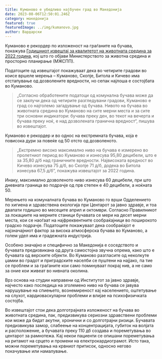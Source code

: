 ```yaml
---
title: Куманово е убедливо најбучен град во Македонија
date: 2023-08-06T12:50:01.246Z
category: македонија
featured: true
featuredImage: ../img/kumanovo.jpg
author: Вардарски
---
```

<!--StartFragment-->

Куманово е рекордер по изложеност на граѓаните на бучава, покажува [Годишниот извештај за квалитетот на животната средина за 2022 година](https://www.moepp.gov.mk/wp-content/uploads/2023/07/VkupenGodisen2022_Final.pdf), кој што го објави Министерството за животна средина и просторно планирање (МЖСПП).



<!--EndFragment--><!--StartFragment-->

Податоците од извештајот покажуваат дека во четирите градови во коисе вршеле мерења – Куманово, Скопје, Битола и Кичево има отстапување од дозволените вредности, но сепак најлоша е состојбата во Куманово.

> „Согласно обработените податоци од комунална бучава може да се заклучи дека од четирите разгледувани градови, Куманово е град со најголемо загадување од бучава. Нивото на бучава во животната средина во Куманово на сите мерни места и за сите три основни индикатори: бучава преку ден, во текот на вечерта и бучава преку ноќ, е над дозволената гранична вредност“, пишува во извештајот.

Куманово е рекордер и во однос на екстремната бучава, која е повисока дури за повеќе од 50 отсто од дозволеното.

> „Екстремно високо максимално ниво на бучава е измерено во пролетниот период во Куманово и изнесува 95,80 децибели, што е за 35,80 д/б над граничните вредности. Највисоката вредност во Кичево изнесува 75 д/б, во Скопје 71 д/б, додека во Битола изнесува 67,5 д/б“, покажува извештајот за 2022 година.

Инаку, максимално дозволеното ниво изнесува 60 децибели, при што дневната граница во подрачје од прв степен е 40 децибели, а ноќната 50.

Мерењето на комуналната бучава во Куманово го врши Одделението по хигиена и здравствена екологија при Центарот за јавно здравје, и тоа двапати годишно во месеците април и октомври. Согласно Правилникот за локациите на мерните станици бучавата се мери на десет мерни места, кои се наоѓаат на најфреквентните сообраќајници во поширокото градско подрачје. Податоците покажуваат дека сообраќајот е најзначајниот фактор за висока атмосферска бучава во Куманово, а голем удел има и градежната индустрија.

Особено значајно и специфично за Македонија е соседството и бучавата предизвикана од друга самостојна звучна опрема, како што е бучавата од верските објекти. Во Куманово разгласите од неколкуте џамии во градот и приградските населби се пуштени на најјако, па тие се проблем и за граѓаните кои само поминуваат покрај нив, а не само за оние кои живеат во нивната околина.

Врз основа на студии направени од Институтот за јавно здравје, најчесто како последица на зголемено ниво на бучава се јавува нарушување на спиењето, вознемиреност кај населението, оштетување на слухот, кардиоваскуларни проблеми и влијае на психофизичката состојба.

Во извештајот стои дека долготрајната изложеност на бучава во животната средина, пак, предизвикува сериозни здравствени проблеми кои може да бидат акутни, хронични и со долготрајни ризици. Бучавата предизвикува замор, слабеење на концентрацијата, губиток на волјата и расположение, а бучавата преку 110 дб создава и пореметувања во центарот за рамнотежа. Кај некои пациенти се опишани пореметувања на ритамот на срцето и промени на електрокардиограмот. Исто така, можни пореметувања на крвниот притисок, односно негово покачување или намалување.

<!--EndFragment-->